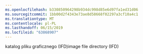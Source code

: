 ```yaml
---
ms.openlocfilehash: b330850964298b934dc998d85e6d97fa1ed31d06
ms.sourcegitcommit: 1bb00d2f4343e73ae8d58668f02297a3cf10a4c1
ms.translationtype: MT
ms.contentlocale: pl-PL
ms.lasthandoff: 06/15/2019
ms.locfileid: "63868907"
---
```

<span data-ttu-id="de470-101">katalog pliku graficznego (IFD)</span><span class="sxs-lookup"><span data-stu-id="de470-101">image file directory (IFD)</span></span>
